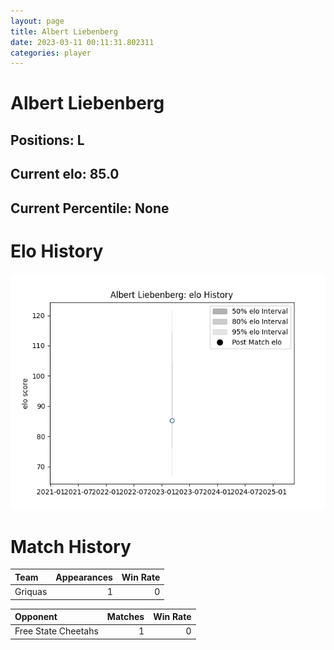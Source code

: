 ```yaml
---  
layout: page  
title: Albert Liebenberg  
date: 2023-03-11 00:11:31.802311  
categories: player  
---
```

# Albert Liebenberg

## Positions: L

## Current elo: 85.0

## Current Percentile: None

# Elo History


![elo history](history_AlbertLiebenberg.png)
# Match History


| Team    |   Appearances |   Win Rate |
|:--------|--------------:|-----------:|
| Griquas |             1 |          0 |

| Opponent            |   Matches |   Win Rate |
|:--------------------|----------:|-----------:|
| Free State Cheetahs |         1 |          0 |